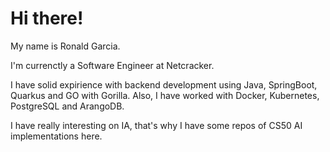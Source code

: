# Hi there!

My name is Ronald Garcia.

I'm currenctly a Software Engineer at Netcracker.

I have solid expirience with backend development using Java, SpringBoot, Quarkus and GO with Gorilla.
Also, I have worked with Docker, Kubernetes, PostgreSQL and ArangoDB.

I have really interesting on IA, that's why I have some repos of CS50 AI implementations here.
